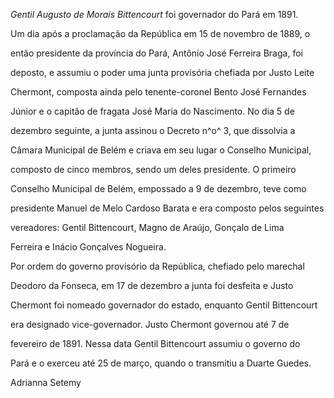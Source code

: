 

*Gentil Augusto de Morais Bittencourt* foi governador do Pará em 1891.



Um dia após a proclamação da República em 15 de novembro de 1889, o

então presidente da província do Pará, Antônio José Ferreira Braga, foi

deposto, e assumiu o poder uma junta provisória chefiada por Justo Leite

Chermont, composta ainda pelo tenente-coronel Bento José Fernandes

Júnior e o capitão de fragata José Maria do Nascimento. No dia 5 de

dezembro seguinte, a junta assinou o Decreto n^o^ 3, que dissolvia a

Câmara Municipal de Belém e criava em seu lugar o Conselho Municipal,

composto de cinco membros, sendo um deles presidente. O primeiro

Conselho Municipal de Belém, empossado a 9 de dezembro, teve como

presidente Manuel de Melo Cardoso Barata e era composto pelos seguintes

vereadores: Gentil Bittencourt, Magno de Araújo, Gonçalo de Lima

Ferreira e Inácio Gonçalves Nogueira.



Por ordem do governo provisório da República, chefiado pelo marechal

Deodoro da Fonseca, em 17 de dezembro a junta foi desfeita e Justo

Chermont foi nomeado governador do estado, enquanto Gentil Bittencourt

era designado vice-governador. Justo Chermont governou até 7 de

fevereiro de 1891. Nessa data Gentil Bittencourt assumiu o governo do

Pará e o exerceu até 25 de março, quando o transmitiu a Duarte Guedes.



Adrianna Setemy



